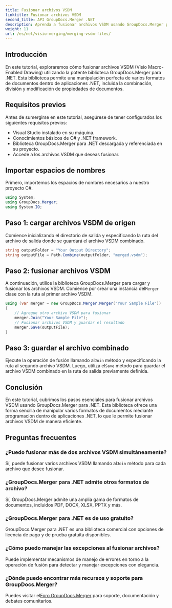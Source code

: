 ```yaml
---
title: Fusionar archivos VSDM
linktitle: Fusionar archivos VSDM
second_title: API GroupDocs.Merger .NET
description: Aprenda a fusionar archivos VSDM usando GroupDocs.Merger para .NET. Simplifique sus tareas de gestión de documentos con esta biblioteca fácil de usar.
weight: 11
url: /es/net/visio-merging/merging-vsdm-files/
---
```

## Introducción
En este tutorial, exploraremos cómo fusionar archivos VSDM (Visio Macro-Enabled Drawing) utilizando la potente biblioteca GroupDocs.Merger para .NET. Esta biblioteca permite una manipulación perfecta de varios formatos de documentos dentro de aplicaciones .NET, incluida la combinación, división y modificación de propiedades de documentos.
## Requisitos previos
Antes de sumergirse en este tutorial, asegúrese de tener configurados los siguientes requisitos previos:
- Visual Studio instalado en su máquina.
- Conocimientos básicos de C# y .NET framework.
- Biblioteca GroupDocs.Merger para .NET descargada y referenciada en su proyecto.
- Accede a los archivos VSDM que deseas fusionar.

## Importar espacios de nombres
Primero, importemos los espacios de nombres necesarios a nuestro proyecto C#.
```csharp
using System; 
using GroupDocs.Merger;
using System.IO;
```
## Paso 1: cargar archivos VSDM de origen
Comience inicializando el directorio de salida y especificando la ruta del archivo de salida donde se guardará el archivo VSDM combinado.
```csharp
string outputFolder = "Your Output Directory";
string outputFile = Path.Combine(outputFolder, "merged.vsdm");
```
## Paso 2: fusionar archivos VSDM
 A continuación, utilice la biblioteca GroupDocs.Merger para cargar y fusionar los archivos VSDM. Comience por crear una instancia del`Merger` clase con la ruta al primer archivo VSDM.
```csharp
using (var merger = new GroupDocs.Merger.Merger("Your Sample File"))
{
    // Agregue otro archivo VSDM para fusionar
    merger.Join("Your Sample File");
    // Fusionar archivos VSDM y guardar el resultado
    merger.Save(outputFile);
}
```
## Paso 3: guardar el archivo combinado
Ejecute la operación de fusión llamando al`Join` método y especificando la ruta al segundo archivo VSDM. Luego, utiliza el`Save` método para guardar el archivo VSDM combinado en la ruta de salida previamente definida.

## Conclusión
En este tutorial, cubrimos los pasos esenciales para fusionar archivos VSDM usando GroupDocs.Merger para .NET. Esta biblioteca ofrece una forma sencilla de manipular varios formatos de documentos mediante programación dentro de aplicaciones .NET, lo que le permite fusionar archivos VSDM de manera eficiente.

## Preguntas frecuentes
### ¿Puedo fusionar más de dos archivos VSDM simultáneamente?
 Sí, puede fusionar varios archivos VSDM llamando al`Join` método para cada archivo que desee fusionar.
### ¿GroupDocs.Merger para .NET admite otros formatos de archivo?
Sí, GroupDocs.Merger admite una amplia gama de formatos de documentos, incluidos PDF, DOCX, XLSX, PPTX y más.
### ¿GroupDocs.Merger para .NET es de uso gratuito?
GroupDocs.Merger para .NET es una biblioteca comercial con opciones de licencia de pago y de prueba gratuita disponibles.
### ¿Cómo puedo manejar las excepciones al fusionar archivos?
Puede implementar mecanismos de manejo de errores en torno a la operación de fusión para detectar y manejar excepciones con elegancia.
### ¿Dónde puedo encontrar más recursos y soporte para GroupDocs.Merger?
 Puedes visitar el[Foro GroupDocs.Merger](https://forum.groupdocs.com/c/merger/32) para soporte, documentación y debates comunitarios.